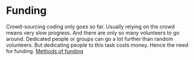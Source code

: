 <!-- TITLE: Improving Open Source Software -->
<!-- SUBTITLE: A quick summary of Improving Open Source Software -->

# Funding
Crowd-sourcing coding only goes so far. Usually relying on the crowd means very slow progress. And there are only so many volunteers to go around. Dedicated people or groups can go a lot further than random volunteers. But dedicating people to this task costs money. Hence the need for funding.
[Methods of funding](https://github.com/nayafia/lemonade-stand) 